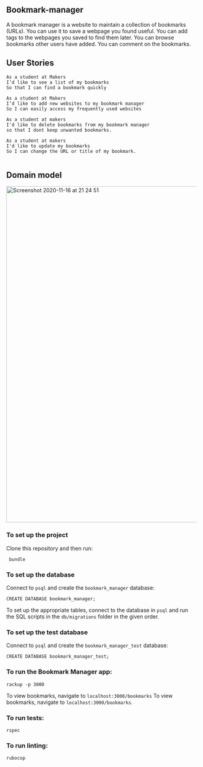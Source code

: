 ## Bookmark-manager

A bookmark manager is a website to maintain a collection of bookmarks (URLs). You can use it to save a webpage you found useful. You can add tags to the webpages you saved to find them later. You can browse bookmarks other users have added. You can comment on the bookmarks.

## User Stories

```
As a student at Makers
I’d like to see a list of my bookmarks
So that I can find a bookmark quickly

As a student at Makers
I’d like to add new websites to my bookmark manager
So I can easily access my frequently used websites

As a student at makers
I'd like to delete bookmarks from my bookmark manager
so that I dont keep unwanted bookmarks.

As a student at makers
I'd like to update my bookmarks
So I can change the URL or title of my bookmark.


```
## Domain model

<img width="887" alt="Screenshot 2020-11-16 at 21 24 51" src="https://user-images.githubusercontent.com/71889577/99310027-47aecf00-2852-11eb-80d0-e02bac440232.png">


### To set up the project
Clone this repository and then run:
```
 bundle
 ```

 ### To set up the database

 Connect to `psql` and create the `bookmark_manager` database:

 ```
 CREATE DATABASE bookmark_manager;
 ```

 To set up the appropriate tables, connect to the database in `psql` and run the SQL scripts in the `db/migrations` folder in the given order.

 ### To set up the test database

 Connect to `psql` and create the `bookmark_manager_test` database:

 ```
 CREATE DATABASE bookmark_manager_test;
 ```

 ### To run the Bookmark Manager app:

 ```
 rackup -p 3000
 ```

 To view bookmarks, navigate to `localhost:3000/bookmarks`
 To view bookmarks, navigate to `localhost:3000/bookmarks`.

 ### To run tests:

```
rspec
```
### To run linting:
```
rubocop
```
